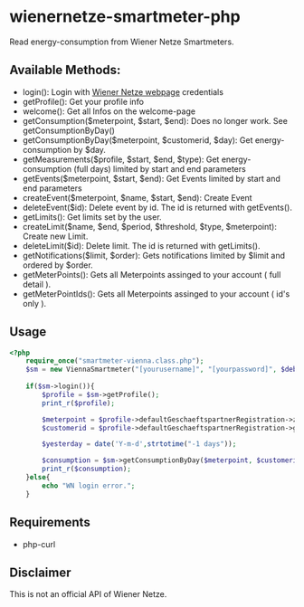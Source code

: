 # wienernetze-smartmeter-php
Read energy-consumption from Wiener Netze Smartmeters.

## Available Methods: 

- login(): Login with [Wiener Netze webpage](https://log.wien/auth/realms/logwien/protocol/openid-connect/auth?client_id=wn-smartmeter&redirect_uri=https%3A%2F%2Fsmartmeter-web.wienernetze.at%2F&state=3f041e87-b560-4a4f-8bd9-4a75db707bd3&response_mode=fragment&response_type=code&scope=openid&nonce=8870c4d9-c087-4b8b-9b83-380dd6be2aff) credentials
- getProfile(): Get your profile info
- welcome(): Get all Infos on the welcome-page
- getConsumption($meterpoint, $start, $end): Does no longer work. See getConsumptionByDay()
- getConsumptionByDay($meterpoint, $customerid, $day): Get energy-consumption by $day.
- getMeasurements($profile, $start, $end, $type): Get energy-consumption (full days) limited by start and end parameters
- getEvents($meterpoint, $start, $end): Get Events limited by start and end parameters
- createEvent($meterpoint, $name, $start, $end): Create Event
- deleteEvent($id): Delete event by id. The id is returned with getEvents().
- getLimits(): Get limits set by the user.
- createLimit($name, $end, $period, $threshold, $type, $meterpoint): Create new Limit.
- deleteLimit($id): Delete limit. The id is returned with getLimits().
- getNotifications($limit, $order): Gets notifications limited by $limit and ordered by $order.
- getMeterPoints(): Gets all Meterpoints assinged to your account ( full detail ).
- getMeterPointIds(): Gets all Meterpoints assinged to your account ( id's only ).

## Usage
```php
<?php
	require_once("smartmeter-vienna.class.php");
	$sm = new ViennaSmartmeter("[yourusername]", "[yourpassword]", $debug=false);
	
	if($sm->login()){
		$profile = $sm->getProfile();
		print_r($profile);

		$meterpoint = $profile->defaultGeschaeftspartnerRegistration->zaehlpunkt;
		$customerid = $profile->defaultGeschaeftspartnerRegistration->geschaeftspartner;

		$yesterday = date('Y-m-d',strtotime("-1 days"));

		$consumption = $sm->getConsumptionByDay($meterpoint, $customerid, $yesterday);
		print_r($consumption);
	}else{
		echo "WN login error.";
	}

```
## Requirements
- php-curl

## Disclaimer
This is not an official API of Wiener Netze.
